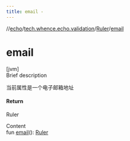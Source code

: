 ```yaml
---
title: email -
---
```

//[echo](../../index.md)/[tech.whence.echo.validation](../index.md)/[Ruler](index.md)/[email](email.md)



# email  
[jvm]  
Brief description  


当前属性是一个电子邮箱地址



#### Return  


Ruler

  
Content  
fun [email](email.md)(): [Ruler](index.md)  




